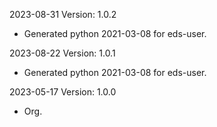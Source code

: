 2023-08-31 Version: 1.0.2
- Generated python 2021-03-08 for eds-user.

2023-08-22 Version: 1.0.1
- Generated python 2021-03-08 for eds-user.

2023-05-17 Version: 1.0.0
- Org.

